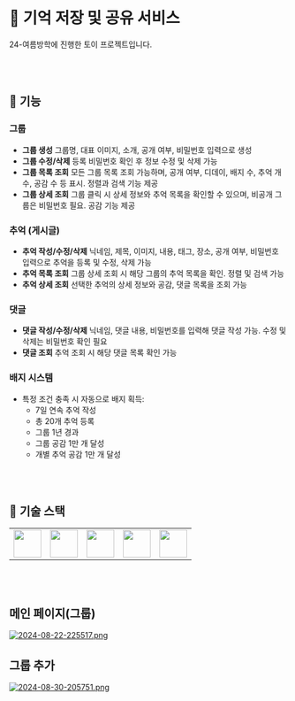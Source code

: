 # 📍 기억 저장 및 공유 서비스
24-여름방학에 진행한 토이 프로젝트입니다. 


</br></br>

## 📌 기능

### 그룹

- **그룹 생성**  그룹명, 대표 이미지, 소개, 공개 여부, 비밀번호 입력으로 생성
- **그룹 수정/삭제** 등록 비밀번호 확인 후 정보 수정 및 삭제 가능
- **그룹 목록 조회** 모든 그룹 목록 조회 가능하며, 공개 여부, 디데이, 배지 수, 추억 개수, 공감 수 등 표시. 정렬과 검색 기능 제공
- **그룹 상세 조회** 그룹 클릭 시 상세 정보와 추억 목록을 확인할 수 있으며, 비공개 그룹은 비밀번호 필요. 공감 기능 제공

### 추억 (게시글)

- **추억 작성/수정/삭제** 닉네임, 제목, 이미지, 내용, 태그, 장소, 공개 여부, 비밀번호 입력으로 추억을 등록 및 수정, 삭제 가능
- **추억 목록 조회** 그룹 상세 조회 시 해당 그룹의 추억 목록을 확인. 정렬 및 검색 가능
- **추억 상세 조회** 선택한 추억의 상세 정보와 공감, 댓글 목록을 조회 가능

### 댓글

- **댓글 작성/수정/삭제** 닉네임, 댓글 내용, 비밀번호를 입력해 댓글 작성 가능. 수정 및 삭제는 비밀번호 확인 필요
- **댓글 조회** 추억 조회 시 해당 댓글 목록 확인 가능

### 배지 시스템

- 특정 조건 충족 시 자동으로 배지 획득:
  - 7일 연속 추억 작성
  - 총 20개 추억 등록
  - 그룹 1년 경과
  - 그룹 공감 1만 개 달성
  - 개별 추억 공감 1만 개 달성


</br></br> 
    
 
## 📌 기술 스택
<table>
  <tr>
    <td><img src="https://github.com/user-attachments/assets/5ec28472-f41a-4d8b-88dd-ee837560c72d" width="50" /></td>
    <td><img src="https://github.com/user-attachments/assets/96073016-d073-4cdc-97e6-17774b2b90fd" width="50" /></td>
    <td><img src="https://github.com/user-attachments/assets/f5bae7c1-179a-4379-84a6-8d73fbcc762c" width="50" /></td>
    <td><img src="https://github.com/user-attachments/assets/8efccd1a-c30e-425b-8815-5c142696a5f2" width="50" /></td>
    <td><img src="https://github.com/user-attachments/assets/8e24aef8-c9d0-4e7d-99c8-9c2c3e776041" width="50" /></td>
  </tr>
</table>

</br></br>

## 메인 페이지(그룹)
[![2024-08-22-225517.png](https://i.postimg.cc/xCTbR4VW/2024-08-22-225517.png)](https://postimg.cc/rd3mygmJ)

## 그룹 추가
[![2024-08-30-205751.png](https://i.postimg.cc/xCwN2TzS/2024-08-30-205751.png)](https://postimg.cc/Hctk0mzS)

